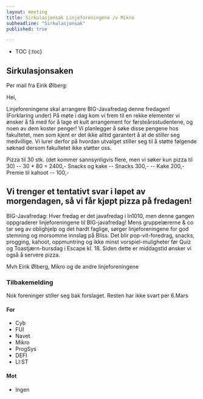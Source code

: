 ```yaml
---
layout: meeting
title: Sirkulasjonsak Linjeforeningene /v Mikro
subheadline: "Sirkulasjonsak"
published: true

---
```


* TOC
{:toc}

## Sirkulasjonsaken

Per mail fra Eirik Ølberg:

Hei,

Linjeforeningene skal arrangere BIG-Javafredag denne fredagen! (Forklaring under)
På møte i dag kom vi frem til en rekke elementer vi ønsker å få med for å lage et kult arrangement for førsteårsstudentene, og noen av dem koster penger! Vi planlegger å søke disse pengene hos fakultetet, men som kjent er det ikke alltid garantert å at de stiller seg medvillige. Vi lurer derfor på hvordan utvalget stiller seg til å støtte følgende søknad dersom fakultetet ikke støtter oss.

Pizza til 30 stk. (det kommer sannsynligvis flere, men vi søker kun pizza til 30)
-- 30 * 80 = 2400,-
Snacks og kake
-- Snacks 300,-
-- Kake 200,-
Premie til kahoot
-- 100,-

Vi trenger et tentativt svar i løpet av morgendagen, så vi får kjøpt pizza på fredagen!
-----
BIG-Javafredag:
Hver fredag er det javafredag i In1010, men denne gangen oppgraderer linjeforeningene til BIG-javafredag! Mens gruppelærerne & co tar seg av oblighjelp og det hardt faglige, sørger linjeforeningene for god stemning og morsomme innslag på Bliss. Det blir pop-vit-foredrag, snacks, progging, kahoot, oppmuntring og ikke minst vorspiel-muligheter før Quiz og Toastjærn-bursdag i Escape kl. 18. Siden dette er middagstid ønsker vi også å servere pizza.

Mvh
Eirik Ølberg, Mikro
og de andre linjeforeningene


### Tilbakemelding

Nok foreninger stiller seg bak forslaget. Resten har ikke svart per 6.Mars

#### For
- Cyb
- FUI
- Navet
- Mikro
- ProgSys
- DEFI
- LI:ST

#### Mot
- Ingen
